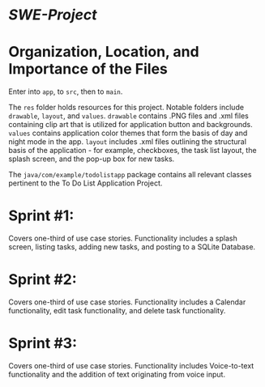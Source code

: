# *SWE-Project*



# Organization, Location, and Importance of the Files

Enter into ```app```, to ```src```, then to ```main```.

The ```res``` folder holds resources for this project. Notable folders include ```drawable```, ```layout```, and ```values```. ```drawable``` contains .PNG files and .xml files containing clip art that is utilized for application button and backgrounds. ```values``` contains application color themes that form the basis of day and night mode in the app. ```layout``` includes .xml files outlining the structural basis of the application - for example, checkboxes, the task list layout, the splash screen, and the pop-up box for new tasks.

The ```java/com/example/todolistapp``` package contains all relevant classes pertinent to the To Do List Application Project.


# Sprint #1:

Covers one-third of use case stories. Functionality includes a splash screen, listing tasks, adding new tasks, and posting to a SQLite Database.


# Sprint #2:

Covers one-third of use case stories. Functionality includes a Calendar functionality, edit task functionality, and delete task functionality.


# Sprint #3:

Covers one-third of use case stories. Functionality includes Voice-to-text functionality and the addition of text originating from voice input.
